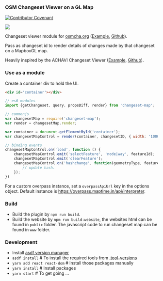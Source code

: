 ### OSM Changeset Viewer on a GL Map

[![Contributor Covenant](https://img.shields.io/badge/Contributor%20Covenant-v2.0%20adopted-ff69b4.svg)](code_of_conduct.md)

![](https://cloud.githubusercontent.com/assets/126868/24163445/a88728d4-0e90-11e7-9d02-d755b7845c00.png)

Changeset viewer module for [osmcha.org](https://osmcha.org/) ([Example](https://osmlab.github.io/changeset-map/#110574164), [Github](https://github.com/mapbox/osmcha-frontend)).

Pass as changeset id to render details of changes made by that changeset on a MapboxGL map.

Heavily inspired by the ACHAVI Changeset Viewer ([Example](https://overpass-api.de/achavi/?changeset=110574164), [Github](https://github.com/nrenner/achavi)).

### Use as a module

Create a container div to hold the UI.

```html
<div id='container'></div>
```

```js
// es6 modules
import {getChangeset, query, propsDiff, render} from 'changeset-map';

// commonjs
var changesetMap = require('changeset-map');
var render = changesetMap.render;

var container = document.getElementById('container');
var changesetMapControl = render(container, changesetID, { width: '1000px', height: '1000px' });

// binding events
changesetMapControl.on('load', function () {
    changesetMapControl.emit('selectFeature', 'node|way', featureId);
    changesetMapControl.emit('clearFeature');
    changesetMapControl.on('hashchange', function(geometryType, featureId) {
        // update hash.
    });
})
```

For a custom overpass instance, set a `overpassApiUrl` key in the options object. Default instance is https://overpass.maptime.in/api/interpreter.

### Build

 - Build the plugin by `npm run build`.
 - Build the website by `npm run build:website`, the websites html can be found in `public` folder. The javascript code to run changeset map can be found in `www` folder.

### Development

 - Install [asdf version manager](https://asdf-vm.com/guide/getting-started.html#getting-started)
 - `asdf install` # To install the required tools from [.tool-versions](./.tool-versions)
 - `yarn add react react-dom` # Install those packages manually
 - `yarn install` # Install packages
 - `yarn start` # To get going …
